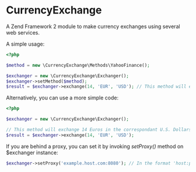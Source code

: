 CurrencyExchange
=================

A Zend Framework 2 module to make currency exchanges using several web services.

A simple usage:
```php
<?php

$method = new \CurrencyExchange\Methods\YahooFinance();

$exchanger = new \CurrencyExchange\Exchanger();
$exchanger->setMethod($method);
$result = $exchanger->exchange(14, 'EUR', 'USD'); // This method will exchange 14 Euros in the correspondant U.S. Dollars using web service of Yahoo Finance
```

Alternatively, you can use a more simple code:
```php
<?php

$exchanger = new \CurrencyExchange\Exchanger();

// This method will exchange 14 Euros in the correspondant U.S. Dollars like the first, but it uses the default exchange method (GrandTrunk)
$result = $exchanger->exchange(14, 'EUR', 'USD');
```

If you are behind a proxy, you can set it by invoking *setProxy()* method on $exchanger instance:
```php
$exchanger->setProxy('example.host.com:8080'); // In the format 'host:port'
```
